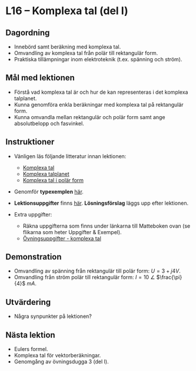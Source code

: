 # L16 – Komplexa tal (del I)

## Dagordning
* Innebörd samt beräkning med komplexa tal.
* Omvandling av komplexa tal från polär till rektangulär form.
* Praktiska tillämpningar inom elektroteknik (t.ex. spänning och ström).

## Mål med lektionen
* Förstå vad komplexa tal är och hur de kan representeras i det komplexa talplanet.
* Kunna genomföra enkla beräkningar med komplexa tal på rektangulär form.
* Kunna omvandla mellan rektangulär och polär form samt ange absolutbelopp och fasvinkel.

## Instruktioner

* Vänligen läs följande litteratur innan lektionen:
    * [Komplexa tal](https://www.matteboken.se/lektioner/matte-4/komplexa-tal/komplexa-tal)
    * [Komplexa talplanet](https://www.matteboken.se/lektioner/matte-4/komplexa-tal/komplexa-talplanet)
    * [Komplexa tal i polär form](https://www.matteboken.se/lektioner/matte-4/komplexa-tal/rakna-med-komplexa-tal-i-polar-form)

* Genomför **typexemplen** [här](./docs/L16_examples.pdf).
* **Lektionsuppgifter** finns [här](./docs/L16_exercises.md). **Lösningsförslag** läggs upp efter lektionen.

* Extra uppgifter: 
    * Räkna uppgifterna som finns under länkarna till Matteboken ovan (se flikarna som heter Uppgifter & Exempel).
    * [Övningsuppgifter - komplexa tal](./docs/L16_complex_numbers.pdf)

## Demonstration
* Omvandling av spänning från rektangulär till polär form: $U = 3 + j4 V$.
* Omvandling från ström polär till rektangulär form: $I = 10$ $∠$ $\frac{\pi}{4}$ $mA$.

## Utvärdering
* Några synpunkter på lektionen?

## Nästa lektion
* Eulers formel.
* Komplexa tal för vektorberäkningar.
* Genomgång av övningsdugga 3 (del I).
